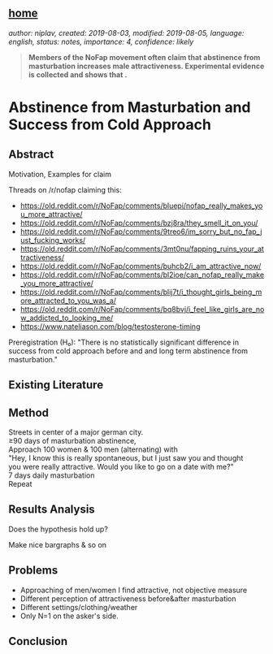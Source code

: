 [home](./index.md)
------------------

*author: niplav, created: 2019-08-03, modified: 2019-08-05, language: english, status: notes, importance: 4, confidence: likely*

> __Members of the NoFap movement often claim that abstinence from
> masturbation increases male attractiveness. Experimental evidence is
> collected and shows that .__

Abstinence from Masturbation and Success from Cold Approach
===========================================================

Abstract
--------

Motivation, Examples for claim

Threads on /r/nofap claiming this:

* https://old.reddit.com/r/NoFap/comments/bluepi/nofap_really_makes_you_more_attractive/
* https://old.reddit.com/r/NoFap/comments/bzj8ra/they_smell_it_on_you/
* https://old.reddit.com/r/NoFap/comments/9treo6/im_sorry_but_no_fap_just_fucking_works/
* https://old.reddit.com/r/NoFap/comments/3mt0nu/fapping_ruins_your_attractiveness/
* https://old.reddit.com/r/NoFap/comments/buhcb2/i_am_attractive_now/
* https://old.reddit.com/r/NoFap/comments/bl2ioe/can_nofap_really_make_you_more_attractive/
* https://old.reddit.com/r/NoFap/comments/blij7t/i_thought_girls_being_more_attracted_to_you_was_a/
* https://old.reddit.com/r/NoFap/comments/bq8bvj/i_feel_like_girls_are_now_addicted_to_looking_me/
* https://www.nateliason.com/blog/testosterone-timing

Preregistration (H₀):
"There is no statistically significant difference in success from cold approach before and and long term abstinence from masturbation."

Existing Literature
-------------------

Method
------

Streets in center of a major german city.  
≥90 days of masturbation abstinence,  
Approach 100 women & 100 men (alternating) with  
"Hey, I know this is really spontaneous, but I just saw you and thought  
you were really attractive. Would you like to go on a date with me?"  
7 days daily masturbation  
Repeat  

Results Analysis
-----------------

Does the hypothesis hold up?

Make nice bargraphs & so on

Problems
--------

* Approaching of men/women I find attractive, not objective measure
* Different perception of attractiveness before&after masturbation
* Different settings/clothing/weather
* Only N=1 on the asker's side.

Conclusion
----------
